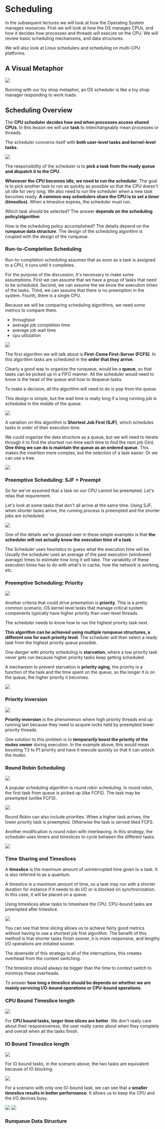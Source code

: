 # Scheduling

In the subsequent lectures we will look at how the Operating System manages resources. First we will look at how the OS manages CPUs, and how it decides how processes and threads will execute on the CPU. We will review basic scheduling mechanisms, and data structures. 

We will also look at Linux schedulers and scheduling on multi-CPU platforms.

## A Visual Metaphor

<img src="p3_resources/visual_metaphor.png">

Running with our toy shop metaphor, an OS scheduler is like a toy shop manager responding to work loads. 

## Scheduling Overview

The **CPU scheduler decides how and when processes access shared CPUs**. In this lesson we will use **task** to interchangeably mean processes or threads.

The scheduler concerns itself with **both user-level tasks and kernel-level tasks**.

<img src="scheduling_overview">

The responsibility of the scheduler is to **pick a task from the ready queue and dispatch it to the CPU**. 

**Whenever the CPU becomes idle, we need to run the scheduler**. The goal is to pick another task to run as quickly as possible so that the CPU doesn't sit idle for very long. We also need to run the scheduler when a new task becomes ready. **A common way schedulers share the CPU is to set a timer (timeslice)**. When a timeslice expires, the scheduler must run.

Which task should be selected? The answer **depends on the scheduling policy/algorithm**.

How is the scheduling policy accomplished? The details depend on the **runqueue data structure**.  The design of the scheduling algorithm is coupled with the design of the runqueue. 

### Run-to-Completion Scheduling

Run-to-completion scheduling assumes that as soon as a task is assigned to a CPU, it runs until it completes. 

For the purpose of the discussion, it's necessary to make some assumptions. First we can assume that we have a group of tasks that need to be scheduled. Second, we can assume the we know the execution times of the tasks. Third, we can assume that there is no preemption in the system. Fourth, there is a single CPU.

Because we will be comparing scheduling algorithms, we need some metrics to compare them. 

* throughput
* average job completion time
* average job wait time
* cpu utilization

<img src="fcfs_metrics.png">

The first algorithm we will talk about is **First-Come First-Server (FCFS)**. In this algorithm tasks are scheduled in the **order that they arrive**. 

Clearly a good way to organize the runqueue, would be a **queue**, so that tasks can be picked up in a FIFO manner.  All the scheduler would need to know is the head of the queue and how to dequeue tasks.

To make a decision, all the algorithm will need to do is pop from the queue. 

This design is simple, but the wait time is really long if a long running job is scheduled in the middle of the queue.

<img src="sjf_design.png">

A variation on this algorithm is **Shortest Job First (SJF)**, which schedules tasks in order of their execution time. 

We could organize the data structure as a queue, but we will need to iterate through it to find the shortest run-time each time to find the next job O(n). **One thing we can do is maintain the queue as an ordered queue**. This makes the insertion more complex, but the selection of a task easier.  Or we can use a tree.

<img src="sjf_metrics.png">

### Preemptive Scheduling: SJF + Preempt

So far we've assumed that a task on our CPU cannot be preempted. Let's relax that requirement. 

Let's look at some tasks that don't all arrive at the same time. Using SJF, when shorter tasks arrive, the running process is preempted and the shorter jobs are scheduled. 

<img src="preemptive_scheduling.png">

One of the details we've glossed over in these simple examples is that **the scheduler will not actually know the execution time of a task**. 

The Scheduler uses heuristics to guess what the execution time will be. Usually the scheduler uses an average of the past execution (windowed average) times to estimate how long it will take. The variability of these execution times has to do with what's in cache, how the network is working, etc. 


### Preemptive Scheduling: Priority

<img src="priority_preemptive.png">

Another criteria that could drive preemption is **priority**. This is a pretty common scenario, OS kernel level tasks that manage critical system components typically have higher priority than user-level threads.

The scheduler needs to know how to run the highest priority task next. 

**This algorithm can be achieved using multiple runqueue structures, a different one for each priority level**. The scheduler will then select a ready task from the highest priority queue possible. 

One danger with priority scheduling is **starvation**, where a low priority task never gets run because higher priority tasks keep getting scheduled.

A mechanism to prevent starvation is **priority aging**, the priority is a function of the task and the time spent on the queue, so the longer it is on the queue, the higher priority it becomes. 

<img src="preemption_quiz.png">

### Priority Inversion

<img src="prioritiy_inversion.png">

**Priority inversion** is the phenomenon where high priority threads end up running last because they need to acquire locks held by preempted lower priority threads. 

One solution to this problem is to **temporarily boost the priority of the mutex owner** during execution. In the example above, this would mean boosting T3 to P1 priority and have it execute quickly so that it can unlock the mutex. 

### Round Robin Scheduling

<img src="rr_io.png">

A popular scheduling algorithm is round robin scheduling. In round robin, the first task from queue is picked up (like FCFS). The task may be preempted (unlike FCFS).

<img src="rr_noio.png">

Round Robin can also include priorities. When a higher task arrives, the lower priority task is preempted. Otherwise the task is served liked FCFS. 

Another modification is round robin with interleaving. In this strategy, the scheduler uses timers and timeslices to cycle between the different tasks.

<img src="rr_interleaving.png">

### Time Sharing and Timeslices

A **timeslice** is the maximum amount of uninterrupted time given to a task. It is also referred to as a quantum.

A timeslice is a maximum amount of time, so a task may run with a shorter duration for instance if it needs to do I/O or is blocked on synchronization. In this case, it will be placed on a queue. 

Using timeslices allow tasks to timeshare the CPU. CPU-bound tasks are preempted after timeslice. 

<img src="time_slicing_metrics.png">

You can see that time slicing allows us to achieve fairly good metrics without having to use a shortest job first algorithm. The benefit of this method is that shorter tasks finish sooner, it is more responsive, and lengthy I/O operations are initiated sooner. 

The downside of this strategy is all of the interruptions, this creates overhead from the context switching. 

The timeslice should always be bigger than the time to context switch to minimize these overheads. 

To answer **how long a timeslice should be depends on whether we are mainly servicing I/O-bound operations or CPU-bound operations**. 

### CPU Bound Timeslice length

<img src="cpu_bound.png">

For **CPU bound tasks, larger time slices are better**. We don't really care about their responsiveness, the user really cares about when they complete and overall when all the tasks finish. 

### IO Bound Timeslice length

<img src="io_bound.png">

For IO bound tasks, in the scenario above, the two tasks are equivalent because of IO blocking. 

<img src="io_bound2.png">

For a scenario with only one IO-bound task, we can see that a **smaller timeslice results in better performance**. It allows us to keep the CPU and the I/O devices busy.

<img src="timeslice_summary.png">
<img src="timeslice_utilization.png">

### Runqueue Data Structure